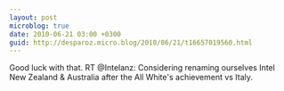 ```yaml
---
layout: post
microblog: true
date: 2010-06-21 03:00 +0300
guid: http://desparoz.micro.blog/2010/06/21/t16657019560.html
---
```

Good luck with that. RT @Intelanz: Considering renaming ourselves Intel New Zealand &amp; Australia after the All White's achievement vs Italy.
